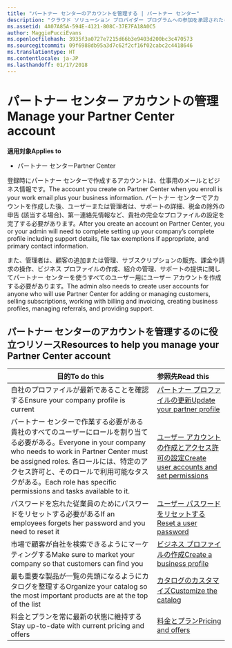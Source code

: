 ```yaml
---
title: "パートナー センターのアカウントを管理する | パートナー センター"
description: "クラウド ソリューション プロバイダー プログラムへの参加を承認されたら、ユーザーまたは管理者は、パートナー センターで会社のアカウントを設定する必要があります。"
ms.assetid: 4A07A85A-594E-4121-808C-37E7FA18A0C5
author: MaggiePucciEvans
ms.openlocfilehash: 3935f3a0727e7215d66b3e9403d200bc3c470573
ms.sourcegitcommit: 09f6988db95a3d7c62f2cf16f02cabc2c4418646
ms.translationtype: HT
ms.contentlocale: ja-JP
ms.lasthandoff: 01/17/2018
---
```

# <a name="manage-your-partner-center-account"></a><span data-ttu-id="b02a5-103">パートナー センター アカウントの管理</span><span class="sxs-lookup"><span data-stu-id="b02a5-103">Manage your Partner Center account</span></span>

**<span data-ttu-id="b02a5-104">適用対象</span><span class="sxs-lookup"><span data-stu-id="b02a5-104">Applies to</span></span>**

-  <span data-ttu-id="b02a5-105">パートナー センター</span><span class="sxs-lookup"><span data-stu-id="b02a5-105">Partner Center</span></span>

<span data-ttu-id="b02a5-106">登録時にパートナー センターで作成するアカウントは、仕事用のメールとビジネス情報です。</span><span class="sxs-lookup"><span data-stu-id="b02a5-106">The account you create on Partner Center when you enroll is your work email plus your business information.</span></span> <span data-ttu-id="b02a5-107">パートナー センターでアカウントを作成した後、ユーザーまたは管理者は、サポートの詳細、税金の除外の申告 (該当する場合)、第一連絡先情報など、貴社の完全なプロファイルの設定を完了する必要があります。</span><span class="sxs-lookup"><span data-stu-id="b02a5-107">After you create an account on Partner Center, you or your admin will need to complete setting up your company’s complete profile including support details, file tax exemptions if appropriate, and primary contact information.</span></span> 

<span data-ttu-id="b02a5-108">また、管理者は、顧客の追加または管理、サブスクリプションの販売、課金や請求の操作、ビジネス プロファイルの作成、紹介の管理、サポートの提供に関してパートナー センターを使うすべてのユーザー用にユーザー アカウントを作成する必要があります。</span><span class="sxs-lookup"><span data-stu-id="b02a5-108">The admin also needs to create user accounts for anyone who will use Partner Center for adding or managing customers, selling subscriptions, working with billing and invoicing, creating business profiles, managing referrals, and providing support.</span></span>


## <a name="resources-to-help-you-manage-your-partner-center-account"></a><span data-ttu-id="b02a5-109">パートナー センターのアカウントを管理するのに役立つリソース</span><span class="sxs-lookup"><span data-stu-id="b02a5-109">Resources to help you manage your Partner Center account</span></span>

|**<span data-ttu-id="b02a5-110">目的</span><span class="sxs-lookup"><span data-stu-id="b02a5-110">To do this</span></span>**   |**<span data-ttu-id="b02a5-111">参照先</span><span class="sxs-lookup"><span data-stu-id="b02a5-111">Read this</span></span>**   |
|-----------------------|:-----------------------|
|<span data-ttu-id="b02a5-112">自社のプロファイルが最新であることを確認する</span><span class="sxs-lookup"><span data-stu-id="b02a5-112">Ensure your company profile is current</span></span>   |[<span data-ttu-id="b02a5-113">パートナー プロファイルの更新</span><span class="sxs-lookup"><span data-stu-id="b02a5-113">Update your partner profile</span></span>](update-your-partner-profile.md)|
|<span data-ttu-id="b02a5-114">パートナー センターで作業する必要がある貴社のすべてのユーザーにロールを割り当てる必要がある。</span><span class="sxs-lookup"><span data-stu-id="b02a5-114">Everyone in your company who needs to work in Partner Center must be assigned roles.</span></span> <span data-ttu-id="b02a5-115">各ロールには、特定のアクセス許可と、そのロールで利用可能なタスクがある。</span><span class="sxs-lookup"><span data-stu-id="b02a5-115">Each role has specific permissions and tasks available to it.</span></span>|[<span data-ttu-id="b02a5-116">ユーザー アカウントの作成とアクセス許可の設定</span><span class="sxs-lookup"><span data-stu-id="b02a5-116">Create user accounts and set permissions</span></span>](create-user-accounts-and-set-permissions.md)|
|<span data-ttu-id="b02a5-117">パスワードを忘れた従業員のためにパスワードをリセットする必要がある</span><span class="sxs-lookup"><span data-stu-id="b02a5-117">If an employees forgets her password and you need to reset it</span></span>  |[<span data-ttu-id="b02a5-118">ユーザー パスワードをリセットする</span><span class="sxs-lookup"><span data-stu-id="b02a5-118">Reset a user password</span></span>](reset-a-user-password.md)|
|<span data-ttu-id="b02a5-119">市場で顧客が自社を検索できるようにマーケティングする</span><span class="sxs-lookup"><span data-stu-id="b02a5-119">Make sure to market your company so that customers can find you</span></span>   |[<span data-ttu-id="b02a5-120">ビジネス プロファイルの作成</span><span class="sxs-lookup"><span data-stu-id="b02a5-120">Create a business profile</span></span>](create-a-marketing-profile.md)|
|<span data-ttu-id="b02a5-121">最も重要な製品が一覧の先頭になるようにカタログを整理する</span><span class="sxs-lookup"><span data-stu-id="b02a5-121">Organize your catalog so the most important products are at the top of the list</span></span>   |[<span data-ttu-id="b02a5-122">カタログのカスタマイズ</span><span class="sxs-lookup"><span data-stu-id="b02a5-122">Customize the catalog</span></span>](customize-the-catalog.md)|
|<span data-ttu-id="b02a5-123">料金とプランを常に最新の状態に維持する</span><span class="sxs-lookup"><span data-stu-id="b02a5-123">Stay up-to-date with current pricing and offers</span></span>   |[<span data-ttu-id="b02a5-124">料金とプラン</span><span class="sxs-lookup"><span data-stu-id="b02a5-124">Pricing and offers</span></span>](pricing-and-offers.md)|













 

 



